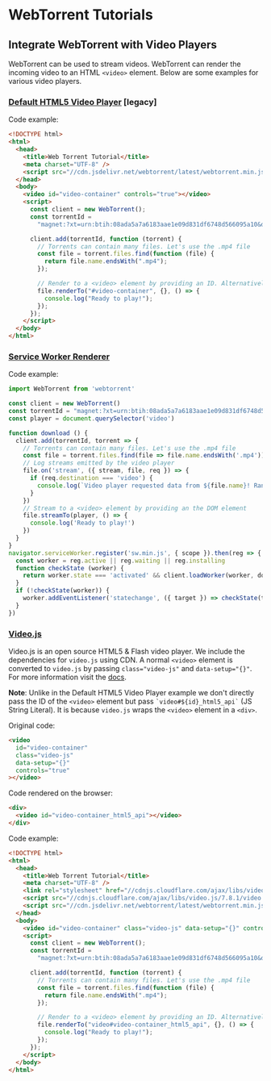 # WebTorrent Tutorials

## Integrate WebTorrent with Video Players

WebTorrent can be used to stream videos. WebTorrent can render the incoming video to an HTML `<video>` element. Below are some examples for various video players.

### [Default HTML5 Video Player](https://developer.mozilla.org/en-US/docs/Web/HTML/Element/video) [legacy]

Code example:

```html
<!DOCTYPE html>
<html>
  <head>
    <title>Web Torrent Tutorial</title>
    <meta charset="UTF-8" />
    <script src="//cdn.jsdelivr.net/webtorrent/latest/webtorrent.min.js"></script>
  </head>
  <body>
    <video id="video-container" controls="true"></video>
    <script>
      const client = new WebTorrent();
      const torrentId =
        "magnet:?xt=urn:btih:08ada5a7a6183aae1e09d831df6748d566095a10&dn=Sintel&tr=udp%3A%2F%2Fexplodie.org%3A6969&tr=udp%3A%2F%2Ftracker.coppersurfer.tk%3A6969&tr=udp%3A%2F%2Ftracker.empire-js.us%3A1337&tr=udp%3A%2F%2Ftracker.leechers-paradise.org%3A6969&tr=udp%3A%2F%2Ftracker.opentrackr.org%3A1337&tr=wss%3A%2F%2Ftracker.btorrent.xyz&tr=wss%3A%2F%2Ftracker.fastcast.nz&tr=wss%3A%2F%2Ftracker.openwebtorrent.com&ws=https%3A%2F%2Fwebtorrent.io%2Ftorrents%2F&xs=https%3A%2F%2Fwebtorrent.io%2Ftorrents%2Fsintel.torrent";

      client.add(torrentId, function (torrent) {
        // Torrents can contain many files. Let's use the .mp4 file
        const file = torrent.files.find(function (file) {
          return file.name.endsWith(".mp4");
        });

        // Render to a <video> element by providing an ID. Alternatively, one can also provide a DOM element.
        file.renderTo("#video-container", {}, () => {
          console.log("Ready to play!");
        });
      });
    </script>
  </body>
</html>

```

### [Service Worker Renderer](https://github.com/webtorrent/webtorrent/blob/master/docs/api.md#clientloadworkercontroller-function-callback-controller---browser-only)

Code example:

```js
import WebTorrent from 'webtorrent'

const client = new WebTorrent()
const torrentId = "magnet:?xt=urn:btih:08ada5a7a6183aae1e09d831df6748d566095a10&dn=Sintel&tr=udp%3A%2F%2Fexplodie.org%3A6969&tr=udp%3A%2F%2Ftracker.coppersurfer.tk%3A6969&tr=udp%3A%2F%2Ftracker.empire-js.us%3A1337&tr=udp%3A%2F%2Ftracker.leechers-paradise.org%3A6969&tr=udp%3A%2F%2Ftracker.opentrackr.org%3A1337&tr=wss%3A%2F%2Ftracker.btorrent.xyz&tr=wss%3A%2F%2Ftracker.fastcast.nz&tr=wss%3A%2F%2Ftracker.openwebtorrent.com&ws=https%3A%2F%2Fwebtorrent.io%2Ftorrents%2F&xs=https%3A%2F%2Fwebtorrent.io%2Ftorrents%2Fsintel.torrent"
const player = document.querySelector('video')

function download () {
  client.add(torrentId, torrent => {
    // Torrents can contain many files. Let's use the .mp4 file
    const file = torrent.files.find(file => file.name.endsWith('.mp4'))
    // Log streams emitted by the video player
    file.on('stream', ({ stream, file, req }) => {
      if (req.destination === 'video') {
        console.log(`Video player requested data from ${file.name}! Ranges: ${req.headers.range}`)
      }
    })
    // Stream to a <video> element by providing an the DOM element
    file.streamTo(player, () => {
      console.log('Ready to play!')
    })
  }
}
navigator.serviceWorker.register('sw.min.js', { scope }).then(reg => {
  const worker = reg.active || reg.waiting || reg.installing
  function checkState (worker) {
    return worker.state === 'activated' && client.loadWorker(worker, download)
  }
  if (!checkState(worker)) {
    worker.addEventListener('statechange', ({ target }) => checkState(target))
  }
})
```

### [Video.js](https://videojs.com/)

Video.js is an open source HTML5 & Flash video player. We include the dependencies for `video.js` using CDN. A normal `<video>` element is converted to `video.js` by passing `class="video-js"` and `data-setup="{}"`. For more information visit the [docs](https://docs.videojs.com/tutorial-setup.html).

**Note**: Unlike in the Default HTML5 Video Player example we don't directly pass the ID of the `<video>` element but pass `` `video#${id}_html5_api` `` (JS String Literal). It is because `video.js` wraps the `<video>` element in a `<div>`.

Original code:

```html
<video
  id="video-container"
  class="video-js"
  data-setup="{}"
  controls="true"
></video>
```

Code rendered on the browser:

```html
<div>
  <video id="video-container_html5_api"></video>
</div>
```

Code example:

```html
<!DOCTYPE html>
<html>
  <head>
    <title>Web Torrent Tutorial</title>
    <meta charset="UTF-8" />
    <link rel="stylesheet" href="//cdnjs.cloudflare.com/ajax/libs/video.js/7.8.1/video-js.min.css" />
    <script src="//cdnjs.cloudflare.com/ajax/libs/video.js/7.8.1/video.min.js"></script>
    <script src="//cdn.jsdelivr.net/webtorrent/latest/webtorrent.min.js"></script>
  </head>
  <body>
    <video id="video-container" class="video-js" data-setup="{}" controls="true"></video>
    <script>
      const client = new WebTorrent();
      const torrentId =
        "magnet:?xt=urn:btih:08ada5a7a6183aae1e09d831df6748d566095a10&dn=Sintel&tr=udp%3A%2F%2Fexplodie.org%3A6969&tr=udp%3A%2F%2Ftracker.coppersurfer.tk%3A6969&tr=udp%3A%2F%2Ftracker.empire-js.us%3A1337&tr=udp%3A%2F%2Ftracker.leechers-paradise.org%3A6969&tr=udp%3A%2F%2Ftracker.opentrackr.org%3A1337&tr=wss%3A%2F%2Ftracker.btorrent.xyz&tr=wss%3A%2F%2Ftracker.fastcast.nz&tr=wss%3A%2F%2Ftracker.openwebtorrent.com&ws=https%3A%2F%2Fwebtorrent.io%2Ftorrents%2F&xs=https%3A%2F%2Fwebtorrent.io%2Ftorrents%2Fsintel.torrent";

      client.add(torrentId, function (torrent) {
        // Torrents can contain many files. Let's use the .mp4 file
        const file = torrent.files.find(function (file) {
          return file.name.endsWith(".mp4");
        });

        // Render to a <video> element by providing an ID. Alternatively, one can also provide a DOM element.
        file.renderTo("video#video-container_html5_api", {}, () => {
          console.log("Ready to play!");
        });
      });
    </script>
  </body>
</html>

```
